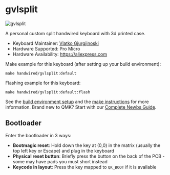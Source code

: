 # gvlsplit

![gvlsplit](https://i.imgur.com/X9vh2FI.png)

A personal custom split handwired keyboard with 3d printed case.

* Keyboard Maintainer: [Vlatko Gjurgjinoski](https://github.com/gvlatko)
* Hardware Supported: Pro Micro
* Hardware Availability: https://aliexpress.com

Make example for this keyboard (after setting up your build environment):

    make handwired/gvlsplit:default

Flashing example for this keyboard:

    make handwired/gvlsplit:default:flash

See the [build environment setup](https://docs.qmk.fm/#/getting_started_build_tools) and the [make instructions](https://docs.qmk.fm/#/getting_started_make_guide) for more information. Brand new to QMK? Start with our [Complete Newbs Guide](https://docs.qmk.fm/#/newbs).

## Bootloader

Enter the bootloader in 3 ways:

-   **Bootmagic reset**: Hold down the key at (0,0) in the matrix (usually the top left key or Escape) and plug in the keyboard
-   **Physical reset button**: Briefly press the button on the back of the PCB - some may have pads you must short instead
-   **Keycode in layout**: Press the key mapped to `QK_BOOT` if it is available
